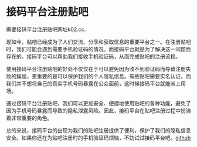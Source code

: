 # 接码平台注册贴吧

需要接码平台注册贴吧网址k02.cc.

现如今，贴吧已经成为了人们交流、分享和获取信息的重要平台之一。在注册贴吧时，我们可能会遇到需要手机验证码的情况。而接码平台就是为了解决这一问题而存在的。接码平台可以帮助我们接收手机验证码，从而完成贴吧的注册流程。

使用接码平台注册贴吧的好处不仅仅在于可以避免因为收不到验证码而导致注册失败的尴尬，更重要的是可以保护我们的个人隐私信息。有些贴吧需要实名认证，而我们并不想将自己的真实手机号码暴露在公众面前，这时候接码平台就能派上用场。

通过接码平台注册贴吧，我们可以更加安全、便捷地使用贴吧的各种功能，避免了因为手机号码暴露而导致的隐私泄露风险。因此，接码平台在贴吧注册过程中扮演着非常重要的角色。

总的来说，接码平台的出现为我们的贴吧注册提供了便利，保护了我们的隐私信息安全。如果你还在为贴吧注册时的手机验证码烦恼，不妨试试接码平台吧。[github](https://github.com)